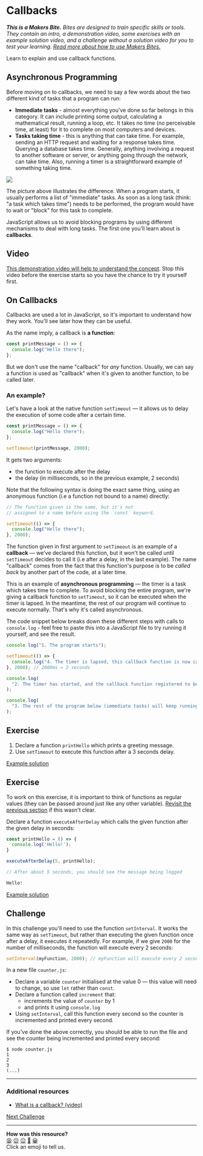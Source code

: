 # Callbacks

_**This is a Makers Bite.** Bites are designed to train specific skills or tools. They
contain an intro, a demonstration video, some exercises with an example solution video,
and a challenge without a solution video for you to test your learning. [Read more about
how to use Makers
Bites.](https://github.com/makersacademy/course/blob/main/labels/bites.md)_

Learn to explain and use callback functions.

## Asynchronous Programming

Before moving on to callbacks, we need to say a few words about the two different kind of tasks that a program can run:

- **Immediate tasks** - almost everything you've done so far belongs in this category. It can include printing some output, calculating a mathematical result, running a loop, etc. It takes no time (no perceivable time, at least) for it to complete on most computers and devices.
- **Tasks taking time** - this is anything that can take time. For example, sending an HTTP request and waiting for a response takes time. Querying a database takes time. Generally, anything involving a request to another software or server, or anything going through the network, can take time. Also, running a timer is a straightforward example of something taking time.

![](../resources/immediate-and-long-tasks.png)

The picture above illustrates the difference. When a program starts, it usually performs a list of "immediate" tasks. As soon as a long task (think: "a task which takes time") needs to be performed, the program would have to wait or "block" for this task to complete.

JavaScript allows us to avoid blocking programs by using different mechanisms to deal with long tasks. The first one you'll learn about is **callbacks**.

## Video

[This demonstration video will help to understand the concept](https://youtu.be/KnB61fZjcv4?t=849). Stop this video before the exercise starts so you have the chance to try it yourself
first.

## On Callbacks

Callbacks are used a lot in JavaScript, so it's important to understand how they work. You'll see
later how they can be useful.

As the name imply, a callback is **a function**:

```js
const printMessage = () => {
  console.log("Hello there");
};
```

But we don't use the name "callback" for _any_ function. Usually, we can say a function is
used as "callback" when it's given to another function, to be called later.

### An example?

Let's have a look at the native function `setTimeout` — it allows us to delay the
execution of some code after a certain time.

```js
const printMessage = () => {
  console.log("Hello there");
};

setTimeout(printMessage, 2000);
```

It gets two arguments:

- the function to execute after the delay
- the delay (in milliseconds, so in the previous example, 2 seconds)

Note that the following syntax is doing the exact same thing, using an anonymous function
(i.e a function not bound to a name) directly:

```js
// The function given is the same, but it's not
// assigned to a name before using the `const` keyword.

setTimeout(() => {
  console.log("Hello there");
}, 2000);
```

The function given in first argument to `setTimeout` is an example of a **callback** —
we've declared this function, but it won't be called until `setTimeout` decides to call it
(i.e after a delay, in the last example). The name "callback" comes from the fact that
this function's purpose is to be _called back_ by another part of the code, at a later
time.

This is an example of **asynchronous programming** — the timer is a task which takes time to complete. To avoid blocking the entire program, we're giving a callback function to `setTimeout`, so it can be executed when the timer is lapsed. In the meantime, the rest of our program will continue to execute normally. That's why it's called asynchronous.

The code snippet below breaks down these different steps with calls to `console.log` - feel free to paste this into a JavaScript file to try running it yourself, and see the result.

```js
console.log("1. The program starts");

setTimeout(() => {
  console.log("4. The timer is lapsed, this callback function is now called");
}, 2000); // 2000ms = 2 seconds

console.log(
  "2. The timer has started, and the callback function registered to be called later"
);

console.log(
  "3. The rest of the program below (immediate tasks) will keep running immediately"
);
```

## Exercise

1. Declare a function `printHello` which prints a greeting message.
2. Use `setTimeout` to execute this function after a 3 seconds delay.

[Example solution](https://youtu.be/KnB61fZjcv4?t=1013)

## Exercise

To work on this exercise, it is important to think of functions as regular values (they can be passed around just like any other variable).
[Revisit the previous section](./07_functions_as_values.md) if this wasn't clear.

Declare a function `executeAfterDelay` which calls the given function after the given
delay in seconds:

```js
const printHello = () => {
  console.log('Hello!');
}

executeAfterDelay(5, printHello);

// After about 5 seconds, you should see the message being logged

Hello!
```

[Example solution](https://youtu.be/KnB61fZjcv4?t=1058)

## Challenge

In this challenge you'll need to use the function `setInterval`. It works the same way as
`setTimeout`, but rather than executing the given function once after a delay, it executes
it repeatedly. For example, if we give `2000` for the number of milliseconds, the function
will execute every 2 seconds:

```js
setInterval(myFunction, 2000); // myFunction will execute every 2 seconds
```

In a new file `counter.js`:

- Declare a variable `counter` initialised at the value 0 — this value will need to
  change, so use `let` rather than `const`.
- Declare a function called `increment` that:
  - increments the value of `counter` by 1
  - and prints it using `console.log`
- Using `setInterval`, call this function every second so the counter is incremented and
  printed every second.

If you've done the above correctly, you should be able to run the file and see the counter
being incremented and printed every second:

```
$ node counter.js
1
2
3
(...)
```

---

### Additional resources

- [What is a callback? (video)](https://www.youtube.com/watch?v=xHneyv38Jro)

[Next Challenge](09_arrays.md)

<!-- BEGIN GENERATED SECTION DO NOT EDIT -->

---

**How was this resource?**  
[😫](https://airtable.com/shrUJ3t7KLMqVRFKR?prefill_Repository=makersacademy%2Fjavascript-fundamentals&prefill_File=bites%2F08_callbacks.md&prefill_Sentiment=😫) [😕](https://airtable.com/shrUJ3t7KLMqVRFKR?prefill_Repository=makersacademy%2Fjavascript-fundamentals&prefill_File=bites%2F08_callbacks.md&prefill_Sentiment=😕) [😐](https://airtable.com/shrUJ3t7KLMqVRFKR?prefill_Repository=makersacademy%2Fjavascript-fundamentals&prefill_File=bites%2F08_callbacks.md&prefill_Sentiment=😐) [🙂](https://airtable.com/shrUJ3t7KLMqVRFKR?prefill_Repository=makersacademy%2Fjavascript-fundamentals&prefill_File=bites%2F08_callbacks.md&prefill_Sentiment=🙂) [😀](https://airtable.com/shrUJ3t7KLMqVRFKR?prefill_Repository=makersacademy%2Fjavascript-fundamentals&prefill_File=bites%2F08_callbacks.md&prefill_Sentiment=😀)  
Click an emoji to tell us.

<!-- END GENERATED SECTION DO NOT EDIT -->
